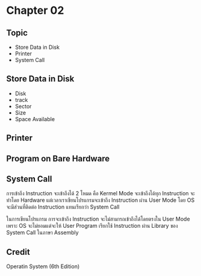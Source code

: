 # Chapter 02

## Topic
* Store Data in Disk
* Printer
* System Call

## Store Data in Disk
* Disk
* track
* Sector
* Size
* Space Available

## Printer

## Program on Bare Hardware

## System Call
การเข้าถึง Instruction จะเข้าถึงได้ 2 โหมด คือ Kermel Mode จะเข้าถึงได้ทุก Instruction จะทำโดย Hardware แต่เวลาเราเขียนโปรแกรมจะเข้าถึง Instruction ผ่าน User Mode โดย OS จะมีส่วนที่ติดต่อ Instruction แทนเรียกว่า System Call


ในการเขียนโปรแกรม การจะเข้าถึง Instruction จะไม่สามารถเข้าถึงได้โดยตรงใน User Mode เพราะ OS จะไม่ยอมแต่จะให้ User Program เรียกใช้ Instruction ผ่าน Library ของ System Call ในภาษา Assembly

## Credit
Operatin System (6th Edition)
